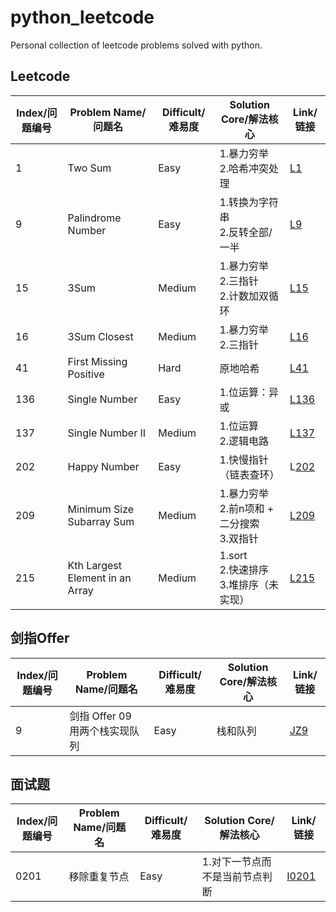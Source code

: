 # python_leetcode
Personal collection of leetcode problems solved with python.

## Leetcode
|Index/问题编号|Problem Name/问题名|Difficult/难易度|Solution Core/解法核心|Link/链接|
|---|---|---|---|---|
|1|Two Sum|Easy|1.暴力穷举<br>2.哈希冲突处理|[L1](https://github.com/irasin/python_leetcode/blob/master/Two%20Sum.py)|
|9|Palindrome Number|Easy|1.转换为字符串<br>2.反转全部/一半|[L9](https://github.com/irasin/python_leetcode/blob/master/Palindrome%20Number.py)|
|15|3Sum|Medium|1.暴力穷举<br>2.三指针<br>2.计数加双循环|[L15](https://github.com/irasin/python_leetcode/tree/master)|
|16|3Sum Closest|Medium|1.暴力穷举<br>2.三指针|[L16](https://github.com/irasin/python_leetcode/blob/master/3Sum%20Closest.py)|
|41|First Missing Positive|Hard|原地哈希|[L41](https://github.com/irasin/python_leetcode/blob/master/First%20Missing%20Positive.py)|
|136|Single Number|Easy|1.位运算：异或|[L136](https://github.com/irasin/python_leetcode/blob/master/Single%20Number.py)|
|137|Single Number II|Medium|1.位运算<br>2.逻辑电路|[L137](https://github.com/irasin/python_leetcode/blob/master/Single%20Number%20II.py)|
|202|Happy Number|Easy|1.快慢指针（链表查环）|L[202](https://github.com/irasin/python_leetcode/blob/master/Happy%20Number.py)|
|209|Minimum Size Subarray Sum|Medium|1.暴力穷举<br>2.前n项和 + 二分搜索<br>3.双指针|[L209](https://github.com/irasin/python_leetcode/blob/master/Minimum%20Size%20Subarray%20Sum.py)|
|215|Kth Largest Element in an Array|Medium|1.sort<br>2.快速排序<br>3.堆排序（未实现）|[L215](https://github.com/irasin/python_leetcode/blob/master/Kth%20Largest%20Element%20in%20an%20Array.py)|


## 剑指Offer
|Index/问题编号|Problem Name/问题名|Difficult/难易度|Solution Core/解法核心|Link/链接|
|---|---|---|---|---|
|9|剑指 Offer 09 用两个栈实现队列|Easy|栈和队列|[JZ9](https://github.com/irasin/python_leetcode/blob/master/%E5%89%91%E6%8C%87%20Offer%2009%20%E7%94%A8%E4%B8%A4%E4%B8%AA%E6%A0%88%E5%AE%9E%E7%8E%B0%E9%98%9F%E5%88%97.py)|



## 面试题
|Index/问题编号|Problem Name/问题名|Difficult/难易度|Solution Core/解法核心|Link/链接|
|---|---|---|---|---|
|0201|移除重复节点|Easy|1.对下一节点而不是当前节点判断|[I0201](https://github.com/irasin/python_leetcode/blob/master/%E9%9D%A2%E8%AF%95%E9%A2%98%200201%20%E7%A7%BB%E9%99%A4%E9%87%8D%E5%A4%8D%E8%8A%82%E7%82%B9.py)|
